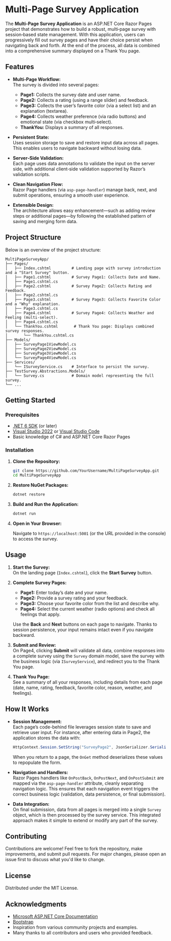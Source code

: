 ﻿# Multi-Page Survey Application

The **Multi-Page Survey Application** is an ASP.NET Core Razor Pages project that demonstrates how to build a robust, multi‑page survey with session‑based state management. With this application, users can progressively fill out survey pages and have their choice persist when navigating back and forth. At the end of the process, all data is combined into a comprehensive summary displayed on a Thank You page.

## Features

- **Multi‑Page Workflow:**  
  The survey is divided into several pages:
  - **Page1:** Collects the survey date and user name.
  - **Page2:** Collects a rating (using a range slider) and feedback.
  - **Page3:** Collects the user’s favorite color (via a select list) and an explanation (textarea).
  - **Page4:** Collects weather preference (via radio buttons) and emotional state (via checkbox multi‑select).
  - **ThankYou:** Displays a summary of all responses.

- **Persistent State:**  
  Uses session storage to save and restore input data across all pages. This enables users to navigate backward without losing data.

- **Server‑Side Validation:**  
  Each page uses data annotations to validate the input on the server side, with additional client‑side validation supported by Razor’s validation scripts.

- **Clean Navigation Flow:**  
  Razor Page handlers (via `asp-page-handler`) manage back, next, and submit operations, ensuring a smooth user experience.

- **Extensible Design:**  
  The architecture allows easy enhancement—such as adding review steps or additional pages—by following the established pattern of saving and merging form data.

## Project Structure

Below is an overview of the project structure:

```
MultiPageSurveyApp/
├── Pages/
│   ├── Index.cshtml         # Landing page with survey introduction and a "Start Survey" button.
│   ├── Page1.cshtml         # Survey Page1: Collects Date and Name.
│   ├── Page1.cshtml.cs
│   ├── Page2.cshtml         # Survey Page2: Collects Rating and Feedback.
│   ├── Page2.cshtml.cs
│   ├── Page3.cshtml         # Survey Page3: Collects Favorite Color and a "Why" explanation.
│   ├── Page3.cshtml.cs
│   ├── Page4.cshtml         # Survey Page4: Collects Weather and Feeling (multi‑select).
│   ├── Page4.cshtml.cs
│   └── ThankYou.cshtml       # Thank You page: Displays combined survey responses.
│       └── ThankYou.cshtml.cs
├── Models/
│   ├── SurveyPage1ViewModel.cs
│   ├── SurveyPage2ViewModel.cs
│   ├── SurveyPage3ViewModel.cs
│   └── SurveyPage4ViewModel.cs
├── Services/
│   └── ISurveyService.cs    # Interface to persist the survey.
├── TestSurvey.Abstractions.Models/
│   └── Survey.cs            # Domain model representing the full survey.
└── ...
```

## Getting Started

### Prerequisites

- [.NET 6 SDK](https://dotnet.microsoft.com/download/dotnet/6.0) (or later)
- [Visual Studio 2022](https://visualstudio.microsoft.com/) or [Visual Studio Code](https://code.visualstudio.com/)
- Basic knowledge of C# and ASP.NET Core Razor Pages

### Installation

1. **Clone the Repository:**

   ```bash
   git clone https://github.com/YourUsername/MultiPageSurveyApp.git
   cd MultiPageSurveyApp
   ```

2. **Restore NuGet Packages:**

   ```bash
   dotnet restore
   ```

3. **Build and Run the Application:**

   ```bash
   dotnet run
   ```

4. **Open in Your Browser:**

   Navigate to `https://localhost:5001` (or the URL provided in the console) to access the survey.

## Usage

1. **Start the Survey:**  
   On the landing page (`Index.cshtml`), click the **Start Survey** button.

2. **Complete Survey Pages:**  
   - **Page1:** Enter today’s date and your name.
   - **Page2:** Provide a survey rating and your feedback.
   - **Page3:** Choose your favorite color from the list and describe why.
   - **Page4:** Select the current weather (radio options) and check all feelings that apply.
   
   Use the **Back** and **Next** buttons on each page to navigate. Thanks to session persistence, your input remains intact even if you navigate backward.

3. **Submit and Review:**  
   On Page4, clicking **Submit** will validate all data, combine responses into a complete survey using the `Survey` domain model, save the survey with the business logic (via `ISurveyService`), and redirect you to the Thank You page.

4. **Thank You Page:**  
   See a summary of all your responses, including details from each page (date, name, rating, feedback, favorite color, reason, weather, and feelings).

## How It Works

- **Session Management:**  
  Each page’s code-behind file leverages session state to save and retrieve user input. For instance, after entering data in Page2, the application stores the data with:
  
  ```csharp
  HttpContext.Session.SetString("SurveyPage2", JsonSerializer.Serialize(SurveyPage2));
  ```
  
  When you return to a page, the `OnGet` method deserializes these values to repopulate the form.

- **Navigation and Handlers:**  
  Razor Pages handlers like `OnPostBack`, `OnPostNext`, and `OnPostSubmit` are mapped via the `asp-page-handler` attribute, cleanly separating navigation logic. This ensures that each navigation event triggers the correct business logic (validation, data persistence, or final submission).

- **Data Integration:**  
  On final submission, data from all pages is merged into a single `Survey` object, which is then processed by the survey service. This integrated approach makes it simple to extend or modify any part of the survey.

## Contributing

Contributions are welcome! Feel free to fork the repository, make improvements, and submit pull requests. For major changes, please open an issue first to discuss what you'd like to change.

## License

Distributed under the MIT License.

## Acknowledgments

- [Microsoft ASP.NET Core Documentation](https://docs.microsoft.com/en-us/aspnet/core)
- [Bootstrap](https://getbootstrap.com/)
- Inspiration from various community projects and examples.
- Many thanks to all contributors and users who provided feedback.
